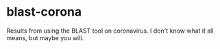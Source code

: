 # blast-corona
Results from using the BLAST tool on coronavirus. I don't know what it all means, but maybe you will.
